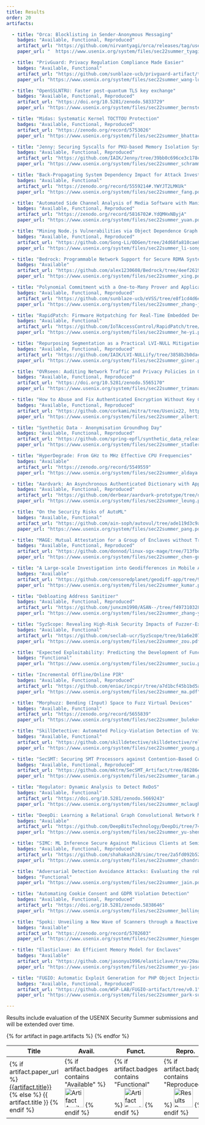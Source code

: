 ```yaml
---
title: Results
order: 20
artifacts:

  - title: "Orca: Blocklisting in Sender-Anonymous Messaging"
    badges: "Available, Functional, Reproduced"
    artifact_url: "https://github.com/nirvantyagi/orca/releases/tag/usenix-sec22-ae"
    paper_url: "  https://www.usenix.org/system/files/sec22summer_tyagi.pdf"

  - title: "PrivGuard: Privacy Regulation Compliance Made Easier"
    badges: "Available, Functional"
    artifact_url: "https://github.com/sunblaze-ucb/privguard-artifact/tree/b1b5f3a16af6ab5f7cb0f0737aba27dd9d76c25b"
    paper_url: "https://www.usenix.org/system/files/sec22summer_wang-lun.pdf"

  - title: "OpenSSLNTRU: Faster post-quantum TLS key exchange"
    badges: "Available, Functional, Reproduced"
    artifact_url: "https://doi.org/10.5281/zenodo.5833729"
    paper_url: "https://www.usenix.org/system/files/sec22summer_bernstein-daniel.pdf"

  - title: "Midas: Systematic Kernel TOCTTOU Protection"
    badges: "Available, Functional, Reproduced"
    artifact_url: "https://zenodo.org/record/5753026"
    paper_url: "https://www.usenix.org/system/files/sec22summer_bhattacharyya.pdf"

  - title: "Jenny: Securing Syscalls for PKU-based Memory Isolation Systems"
    badges: "Available, Functional, Reproduced"
    artifact_url: "https://github.com/IAIK/Jenny/tree/39bb0c696ce3c178e9593b7dbc034b2447ba2d00"
    paper_url: "https://www.usenix.org/system/files/sec22summer_schrammel.pdf"

  - title: "Back-Propagating System Dependency Impact for Attack Investigation"
    badges: "Available, Functional"
    artifact_url: "https://zenodo.org/record/5559214#.YWYJT2LMKUk"
    paper_url: "https://www.usenix.org/system/files/sec22summer_fang.pdf"

  - title: "Automated Side Channel Analysis of Media Software with Manifold Learning"
    badges: "Available, Functional, Reproduced"
    artifact_url: "https://zenodo.org/record/5816702#.YdQMHxNByjA"
    paper_url: "https://www.usenix.org/system/files/sec22summer_yuan.pdf"

  - title: "Mining Node.js Vulnerabilities via Object Dependence Graph and Query"
    badges: "Available, Functional, Reproduced"
    artifact_url: "https://github.com/Song-Li/ODGen/tree/24d68fa810cae8c028cf36f269461e178c198c98"
    paper_url: "https://www.usenix.org/system/files/sec22summer_li-song.pdf"

  - title: "Bedrock: Programmable Network Support for Secure RDMA Systems"
    badges: "Available"
    artifact_url: "https://github.com/alex1230608/Bedrock/tree/4eef2619d7fb007b4c8ed690c6d78e8fea377455"
    paper_url: "https://www.usenix.org/system/files/sec22summer_xing.pdf"

  - title: "Polynomial Commitment with a One-to-Many Prover and Applications"
    badges: "Available, Functional, Reproduced"
    artifact_url: "https://github.com/sunblaze-ucb/eVSS/tree/e8f1cd4d6ef086b2ae017ed56560328fdffec491"
    paper_url: "https://www.usenix.org/system/files/sec22summer_zhang-jiaheng.pdf"

  - title: "RapidPatch: Firmware Hotpatching for Real-Time Embedded Devices"
    badges: "Available, Functional"
    artifact_url: "https://github.com/IoTAccessControl/RapidPatch/tree/ae-v1.0"
    paper_url: "https://www.usenix.org/system/files/sec22summer_he-yi.pdf"

  - title: "Repurposing Segmentation as a Practical LVI-NULL Mitigation in SGX"
    badges: "Available, Functional, Reproduced"
    artifact_url: "https://github.com/IAIK/LVI-NULLify/tree/3858b2b0dac7a98764ca245616c283bca1bb4e72"
    paper_url: "https://www.usenix.org/system/files/sec22summer_giner.pdf"

  - title: "OVRseen: Auditing Network Traffic and Privacy Policies in Oculus VR"
    badges: "Available, Functional, Reproduced"
    artifact_url: "https://doi.org/10.5281/zenodo.5565170"
    paper_url: "https://www.usenix.org/system/files/sec22summer_trimananda.pdf"

  - title: "How to Abuse and Fix Authenticated Encryption Without Key Commitment"
    badges: "Available, Functional, Reproduced"
    artifact_url: "https://github.com/corkami/mitra/tree/Usenix22, https://github.com/kste/keycommitment/tree/Usenix22"
    paper_url: "https://www.usenix.org/system/files/sec22summer_albertini.pdf"

  - title: "Synthetic Data - Anonymisation Groundhog Day"
    badges: "Available, Functional, Reproduced"
    artifact_url: "https://github.com/spring-epfl/synthetic_data_release/tree/v1.1"
    paper_url: "https://www.usenix.org/system/files/sec22summer_stadler.pdf"

  - title: "HyperDegrade: From GHz to MHz Effective CPU Frequencies"
    badges: "Available"
    artifact_url: "https://zenodo.org/record/5549559"
    paper_url: "https://www.usenix.org/system/files/sec22summer_aldaya.pdf"

  - title: "Aardvark: An Asynchronous Authenticated Dictionary with Applications to Account-based Cryptocurrencies"
    badges: "Available, Functional, Reproduced"
    artifact_url: "https://github.com/derbear/aardvark-prototype/tree/dd8f6aaf5f76173118f3f3decbe099bda5972ce2"
    paper_url: "https://www.usenix.org/system/files/sec22summer_leung.pdf"

  - title: "On the Security Risks of AutoML"
    badges: "Available, Functional"
    artifact_url: "https://github.com/ain-soph/autovul/tree/ade119d3c9aa1e851eba7db35f2de3c99eb0bf33"
    paper_url: "https://www.usenix.org/system/files/sec22summer_pang.pdf"

  - title: "MAGE: Mutual Attestation for a Group of Enclaves without Trusted Third Parties"
    badges: "Available, Functional, Reproduced"
    artifact_url: "https://github.com/donnod/linux-sgx-mage/tree/713fbd7479a37d1b768c615b3fd656c1774d9601"
    paper_url: "https://www.usenix.org/system/files/sec22summer_chen-guoxing.pdf"

  - title: "A Large-scale Investigation into Geodifferences in Mobile Apps"
    badges: "Available"
    artifact_url: "https://github.com/censoredplanet/geodiff-app/tree/9ae97196ee82e741e17126dfc6ad518a88ea2cac"
    paper_url: "https://www.usenix.org/system/files/sec22summer_kumar.pdf"

  - title: "Debloating Address Sanitizer"
    badges: "Available, Functional, Reproduced"
    artifact_url: "https://github.com/junxzm1990/ASAN--/tree/f497310328fafddc7fe7993edb8befd4ab4d6393"
    paper_url: "https://www.usenix.org/system/files/sec22summer_zhang-yuchen.pdf"

  - title: "SyzScope: Revealing High-Risk Security Impacts of Fuzzer-Exposed Bugs in Linux kernel"
    badges: "Available, Functional"
    artifact_url: "https://github.com/seclab-ucr/SyzScope/tree/b1a6e20783ba8c92dd33d508e469bc24eaacaab6"
    paper_url: "https://www.usenix.org/system/files/sec22summer_zou.pdf"

  - title: "Expected Exploitability: Predicting the Development of Functional Vulnerability Exploits"
    badges: "Functional"
    paper_url: "https://www.usenix.org/system/files/sec22summer_suciu.pdf"

  - title: "Incremental Offline/Online PIR"
    badges: "Available, Functional, Reproduced"
    artifact_url: "https://github.com/eniac/incpir/tree/a7d1bcf45b1bd5a3e98bcb421276ecd09c6eebdd"
    paper_url: "https://www.usenix.org/system/files/sec22summer_ma.pdf"

  - title: "Morphuzz: Bending (Input) Space to Fuzz Virtual Devices"
    badges: "Available, Functional"
    artifact_url: "https://zenodo.org/record/5655839"
    paper_url: "https://www.usenix.org/system/files/sec22summer_bulekov.pdf"

  - title: "SkillDetective: Automated Policy-Violation Detection of Voice Assistant Applications in the Wild"
    badges: "Available, Functional"
    artifact_url: "https://github.com/skilldetective/skilldetective/releases/tag/V0.3"
    paper_url: "https://www.usenix.org/system/files/sec22summer_young.pdf"

  - title: "SecSMT: Securing SMT Processors against Contention-Based Covert Channels"
    badges: "Available, Functional, Reproduced"
    artifact_url: "https://github.com/mktrm/SecSMT_Artifact/tree/86286e06f6f1d8ce9583af950edacb87f14e39ba"
    paper_url: "https://www.usenix.org/system/files/sec22summer_taram.pdf"

  - title: "Regulator: Dynamic Analysis to Detect ReDoS"
    badges: "Available, Functional"
    artifact_url: "https://doi.org/10.5281/zenodo.5669243"
    paper_url: "https://www.usenix.org/system/files/sec22summer_mclaughlin.pdf"

  - title: "DeepDi: Learning a Relational Graph Convolutional Network Model on Instructions for Fast and Accurate Disassembly"
    badges: "Available"
    artifact_url: "https://github.com/DeepBitsTechnology/DeepDi/tree/74f0af0d4cdf33fc5de6f55d5f4ec5142de68c18"
    paper_url: "https://www.usenix.org/system/files/sec22summer_yu-sheng.pdf"

  - title: "SIMC: ML Inference Secure Against Malicious Clients at Semi-Honest Cost"
    badges: "Available, Functional, Reproduced"
    artifact_url: "https://github.com/shahakash28/simc/tree/2a5fd092b52427cc9cac55b36ec50ae43ecee6be"
    paper_url: "https://www.usenix.org/system/files/sec22summer_chandran.pdf"

  - title: "Adversarial Detection Avoidance Attacks: Evaluating the robustness of perceptual hashing-based client-side scanning"
    badges: "Functional"
    paper_url: "https://www.usenix.org/system/files/sec22summer_jain.pdf"

  - title: "Automating Cookie Consent and GDPR Violation Detection"
    badges: "Available, Functional, Reproduced"
    artifact_url: "https://doi.org/10.5281/zenodo.5838646"
    paper_url: "https://www.usenix.org/system/files/sec22summer_bollinger.pdf"

  - title: "Spoki: Unveiling a New Wave of Scanners through a Reactive Network Telescope"
    badges: "Available"
    artifact_url: "https://zenodo.org/record/5702603"
    paper_url: "https://www.usenix.org/system/files/sec22summer_hiesgen.pdf"

  - title: "Elasticlave: An Efficient Memory Model for Enclaves"
    badges: "Available"
    artifact_url: "https://github.com/jasonyu1996/elasticlave/tree/29aab3993f2c4c28b4c59053ecd1fb44a448012f"
    paper_url: "https://www.usenix.org/system/files/sec22summer_yu-jason.pdf"

  - title: "FUGIO: Automatic Exploit Generation for PHP Object Injection Vulnerabilities"
    badges: "Available, Functional, Reproduced"
    artifact_url: "https://github.com/WSP-LAB/FUGIO-artifact/tree/v0.1"
    paper_url: "https://www.usenix.org/system/files/sec22summer_park-sunnyeo.pdf"

---
```


Results include evaluation of the USENIX Security Summer submissions and will be extended over time.

<table>
  <thead>
    <tr>
      <th>Title</th>
      <th>Avail.</th>
      <th>Funct.</th>
      <th>Repro.</th>
      <th>Repository</th>
    </tr>
  </thead>
  <tbody>
  {% for artifact in page.artifacts %}
    <tr>
      <td>
        {% if artifact.paper_url %}
          <a href="{{artifact.paper_url}}">{{artifact.title}}</a>
        {% else %}
          {{ artifact.title }}
        {% endif %}
      </td>
      <td width="62px">
        {% if artifact.badges contains "Available" %}
          <img src="{{ site.baseurl }}/images/usenixbadges-available.png" alt="Artifact Available Badge" width="50px">
        {% endif %}
      </td><td width="62px">
        {% if artifact.badges contains "Functional" %}
          <img src="{{ site.baseurl }}/images/usenixbadges-functional.png" alt="Artifact Functional Badge" width="50px">
        {% endif %}
      </td><td width="62px">
        {% if artifact.badges contains "Reproduced" %}
          <img src="{{ site.baseurl }}/images/usenixbadges-reproduced.png" alt="Results Reproduced Badge" width="50px">
        {% endif %}
      </td>
      <td>
        {% if artifact.artifact_url %}
          <a href="{{artifact.artifact_url}}">Artifact</a>
        {% endif %}
      </td>
    </tr>
  {% endfor %}
  </tbody>
</table>
